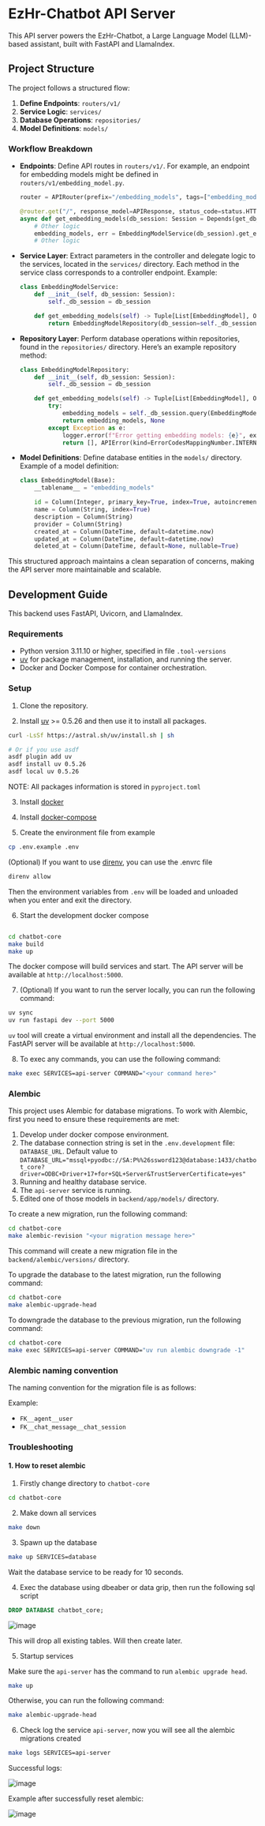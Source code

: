 # EzHr-Chatbot API Server

This API server powers the EzHr-Chatbot, a Large Language Model (LLM)-based assistant, built with FastAPI and LlamaIndex.

## Project Structure

The project follows a structured flow:

1. **Define Endpoints**: `routers/v1/`
2. **Service Logic**: `services/`
3. **Database Operations**: `repositories/`
4. **Model Definitions**: `models/`

### Workflow Breakdown

- **Endpoints**: Define API routes in `routers/v1/`. For example, an endpoint for embedding models might be defined in `routers/v1/embedding_model.py`.

  ```python
  router = APIRouter(prefix="/embedding_models", tags=["embedding_models"])

  @router.get("/", response_model=APIResponse, status_code=status.HTTP_200_OK)
  async def get_embedding_models(db_session: Session = Depends(get_db_session)):
      # Other logic
      embedding_models, err = EmbeddingModelService(db_session).get_embedding_models()
      # Other logic
  ```

- **Service Layer**: Extract parameters in the controller and delegate logic to the services, located in the `services/` directory. Each method in the service class corresponds to a controller endpoint. Example:

  ```python
  class EmbeddingModelService:
      def __init__(self, db_session: Session):
          self._db_session = db_session

      def get_embedding_models(self) -> Tuple[List[EmbeddingModel], Optional[APIError]]:
          return EmbeddingModelRepository(db_session=self._db_session).get_embedding_models()
  ```

- **Repository Layer**: Perform database operations within repositories, found in the `repositories/` directory. Here’s an example repository method:

  ```python
  class EmbeddingModelRepository:
      def __init__(self, db_session: Session):
          self._db_session = db_session

      def get_embedding_models(self) -> Tuple[List[EmbeddingModel], Optional[APIError]]:
          try:
              embedding_models = self._db_session.query(EmbeddingModel).all()
              return embedding_models, None
          except Exception as e:
              logger.error(f"Error getting embedding models: {e}", exc_info=True)
              return [], APIError(kind=ErrorCodesMappingNumber.INTERNAL_SERVER_ERROR.value)
  ```

- **Model Definitions**: Define database entities in the `models/` directory. Example of a model definition:

  ```python
  class EmbeddingModel(Base):
      __tablename__ = "embedding_models"

      id = Column(Integer, primary_key=True, index=True, autoincrement=True)
      name = Column(String, index=True)
      description = Column(String)
      provider = Column(String)
      created_at = Column(DateTime, default=datetime.now)
      updated_at = Column(DateTime, default=datetime.now)
      deleted_at = Column(DateTime, default=None, nullable=True)
  ```

This structured approach maintains a clean separation of concerns, making the API server more maintainable and scalable.

## Development Guide

This backend uses FastAPI, Uvicorn, and LlamaIndex.

### Requirements

- Python version 3.11.10 or higher, specified in file `.tool-versions`
- [uv](https://docs.astral.sh/uv/) for package management, installation, and running the server.
- Docker and Docker Compose for container orchestration.

### Setup

1. Clone the repository.

2. Install [uv](https://docs.astral.sh/uv/) >= 0.5.26 and then use it to install all packages.

```bash
curl -LsSf https://astral.sh/uv/install.sh | sh

# Or if you use asdf
asdf plugin add uv
asdf install uv 0.5.26
asdf local uv 0.5.26
```

NOTE: All packages information is stored in `pyproject.toml`

3. Install [docker](https://docs.docker.com/engine/install/)

4. Install [docker-compose](https://docs.docker.com/compose/install/)

5. Create the environment file from example

```bash
cp .env.example .env
```

(Optional) If you want to use [direnv](https://direnv.net/), you can use the .envrc file

```bash
direnv allow
```

Then the environment variables from `.env` will be loaded and unloaded when you enter and exit the directory.

6. Start the development docker compose

```bash

cd chatbot-core
make build
make up
```

The docker compose will build services and start. The API server will be available at `http://localhost:5000`.

7. (Optional) If you want to run the server locally, you can run the following command:

```bash
uv sync
uv run fastapi dev --port 5000
```

`uv` tool will create a virtual environment and install all the dependencies. The FastAPI server will be available at `http://localhost:5000`.

8. To exec any commands, you can use the following command:

```bash
make exec SERVICES=api-server COMMAND="<your command here>"
```

### Alembic

This project uses Alembic for database migrations. To work with Alembic, first you need to ensure these requirements are met:

1. Develop under docker compose environment.
2. The database connection string is set in the `.env.development` file: `DATABASE_URL`. Default value to `DATABASE_URL="mssql+pyodbc://SA:P%%26ssword123@database:1433/chatbot_core?driver=ODBC+Driver+17+for+SQL+Server&TrustServerCertificate=yes"`
3. Running and healthy database service.
4. The `api-server` service is running.
5. Edited one of those models in `backend/app/models/` directory.

To create a new migration, run the following command:

```bash
cd chatbot-core
make alembic-revision "<your migration message here>"
```

This command will create a new migration file in the `backend/alembic/versions/` directory.

To upgrade the database to the latest migration, run the following command:

```bash
cd chatbot-core
make alembic-upgrade-head
```

To downgrade the database to the previous migration, run the following command:

```bash
cd chatbot-core
make exec SERVICES=api-server COMMAND="uv run alembic downgrade -1"
```

### Alembic naming convention

The naming convention for the migration file is as follows:

Example:

- `FK__agent__user`
- `FK__chat_message__chat_session`

### Troubleshooting

#### 1. How to reset alembic

1. Firstly change directory to `chatbot-core`

```bash
cd chatbot-core
```

2. Make down all services

```bash
make down
```

3. Spawn up the database

```bash
make up SERVICES=database
```

Wait the database service to be ready for 10 seconds.

4. Exec the database using dbeaber or data grip, then run the following sql script

```sql
DROP DATABASE chatbot_core;
```

![image](https://github.com/user-attachments/assets/2d86a604-0f2b-4c2b-8155-0b1d14ad09be)

This will drop all existing tables. Will then create later.

5. Startup services

Make sure the `api-server` has the command to run `alembic upgrade head`.

```bash
make up
```

Otherwise, you can run the following command:

```bash
make alembic-upgrade-head
```

6. Check log the service `api-server`, now you will see all the alembic migrations created

```bash
make logs SERVICES=api-server
```

Successful logs:

![image](https://github.com/user-attachments/assets/b8536f78-5a99-4a5c-9535-0ff927be2116)

Example after successfully reset alembic:

![image](https://github.com/user-attachments/assets/b97ec69e-4366-43aa-a4b5-3fac5f43c21f)
